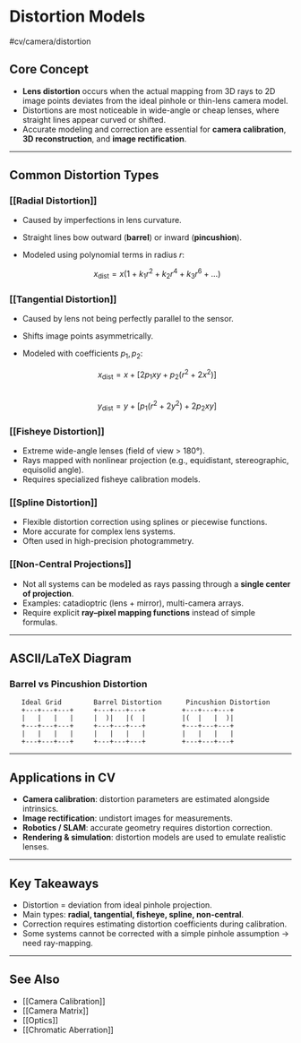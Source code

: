 # Distortion Models  
#cv/camera/distortion   

## Core Concept  
- **Lens distortion** occurs when the actual mapping from 3D rays to 2D image points deviates from the ideal pinhole or thin-lens camera model.  
- Distortions are most noticeable in wide-angle or cheap lenses, where straight lines appear curved or shifted.  
- Accurate modeling and correction are essential for **camera calibration**, **3D reconstruction**, and **image rectification**.  

---

## Common Distortion Types  

### [[Radial Distortion]]  
- Caused by imperfections in lens curvature.  
- Straight lines bow outward (**barrel**) or inward (**pincushion**).  
- Modeled using polynomial terms in radius $r$:  

  $$
  x_{\text{dist}} = x (1 + k_1 r^2 + k_2 r^4 + k_3 r^6 + \dots)
  $$  

### [[Tangential Distortion]]  
- Caused by lens not being perfectly parallel to the sensor.  
- Shifts image points asymmetrically.  
- Modeled with coefficients $p_1, p_2$:  

  $$
  x_{\text{dist}} = x + [2p_1xy + p_2(r^2 + 2x^2)]
  $$  
  $$
  y_{\text{dist}} = y + [p_1(r^2 + 2y^2) + 2p_2xy]
  $$  

### [[Fisheye Distortion]]  
- Extreme wide-angle lenses (field of view > 180°).  
- Rays mapped with nonlinear projection (e.g., equidistant, stereographic, equisolid angle).  
- Requires specialized fisheye calibration models.  

### [[Spline Distortion]]  
- Flexible distortion correction using splines or piecewise functions.  
- More accurate for complex lens systems.  
- Often used in high-precision photogrammetry.  

### [[Non-Central Projections]]  
- Not all systems can be modeled as rays passing through a **single center of projection**.  
- Examples: catadioptric (lens + mirror), multi-camera arrays.  
- Require explicit **ray–pixel mapping functions** instead of simple formulas.  

---

## ASCII/LaTeX Diagram  

### Barrel vs Pincushion Distortion  
```
   Ideal Grid        Barrel Distortion      Pincushion Distortion
   +---+---+---+     +---+---+---+         +---+---+---+
   |   |   |   |     |  )|   |(  |         |(  |   |  )|
   +---+---+---+     +---+---+---+         +---+---+---+
   |   |   |   |     |   |   |   |         |   |   |   |
   +---+---+---+     +---+---+---+         +---+---+---+
```

---

## Applications in CV  
- **Camera calibration**: distortion parameters are estimated alongside intrinsics.  
- **Image rectification**: undistort images for measurements.  
- **Robotics / SLAM**: accurate geometry requires distortion correction.  
- **Rendering & simulation**: distortion models are used to emulate realistic lenses.  

---

## Key Takeaways  
- Distortion = deviation from ideal pinhole projection.  
- Main types: **radial, tangential, fisheye, spline, non-central**.  
- Correction requires estimating distortion coefficients during calibration.  
- Some systems cannot be corrected with a simple pinhole assumption → need ray-mapping.  

---

## See Also  
- [[Camera Calibration]]  
- [[Camera Matrix]]  
- [[Optics]]  
- [[Chromatic Aberration]]  

